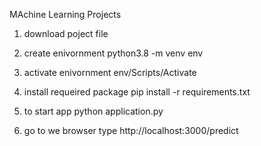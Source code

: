  MAchine Learning Projects

 1. download poject file

 2. create enivornment 
 python3.8 -m venv env

 3. activate enivornment 
 env/Scripts/Activate

 4. install requeired package
 pip install -r requirements.txt

 5. to start app
 python application.py

 6. go to we browser type
 http://localhost:3000/predict
